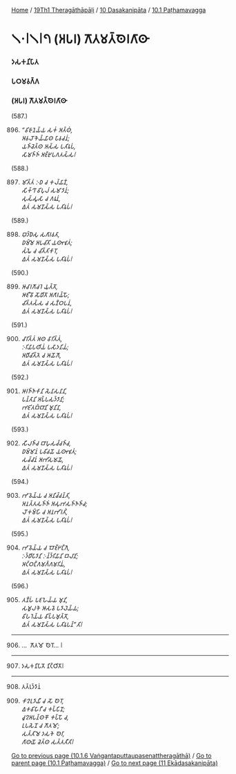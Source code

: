 
[Home](/) / [19Th1 Theragāthāpāḷi](/tipitaka/19Th1.md) / [10 Dasakanipāta](/tipitaka/19Th1/10.md) / [10.1 Paṭhamavagga](/tipitaka/19Th1/10/10.1.md)

# 𑁧𑁦𑁇𑁧𑁇𑁭 (𑀅𑀧𑀭) 𑀕𑁄𑀢𑀫𑀢𑁆𑀣𑁂𑀭𑀕𑀸𑀣𑀸

### 𑀤𑀲𑀓𑀦𑀺𑀧𑀸𑀢

### 𑀧𑀞𑀫𑀯𑀕𑁆𑀕

### (𑀅𑀧𑀭) 𑀕𑁄𑀢𑀫𑀢𑁆𑀣𑁂𑀭𑀕𑀸𑀣𑀸

(587.)

896. _“𑀯𑀺𑀚𑀸𑀦𑁂𑀬𑁆𑀬 𑀲𑀓𑀁 𑀅𑀢𑁆𑀣𑀁,_  
_𑀅𑀯𑀮𑁄𑀓𑁂𑀬𑁆𑀬𑀸𑀣 𑀧𑀸𑀯𑀘𑀦𑀁;_  
_𑀬𑀜𑁆𑀘𑁂𑀢𑁆𑀣 𑀅𑀲𑁆𑀲 𑀧𑀢𑀺𑀭𑀽𑀧𑀁,_  
_𑀲𑀸𑀫𑀜𑁆𑀜𑀁 𑀅𑀚𑁆𑀛𑀼𑀧𑀕𑀢𑀲𑁆𑀲𑁇_  


(588.)

897. _𑀫𑀺𑀢𑁆𑀢𑀁 𑀇𑀥 𑀘 𑀓𑀮𑁆𑀬𑀸𑀡𑀁,_  
_𑀲𑀺𑀓𑁆𑀔𑀸 𑀯𑀺𑀧𑀼𑀮𑀁 𑀲𑀫𑀸𑀤𑀸𑀦𑀁;_  
_𑀲𑀼𑀲𑁆𑀲𑀽𑀲𑀸 𑀘 𑀕𑀭𑀽𑀦𑀁,_  
_𑀏𑀢𑀁 𑀲𑀫𑀡𑀲𑁆𑀲 𑀧𑀢𑀺𑀭𑀽𑀧𑀁𑁇_  


(589.)

898. _𑀩𑀼𑀤𑁆𑀥𑁂𑀲𑀼 𑀲𑀕𑀸𑀭𑀯𑀢𑀸,_  
_𑀥𑀫𑁆𑀫𑁂 𑀅𑀧𑀘𑀺𑀢𑀺 𑀬𑀣𑀸𑀪𑀽𑀢𑀁;_  
_𑀲𑀁𑀖𑁂 𑀘 𑀘𑀺𑀢𑁆𑀢𑀺𑀓𑀸𑀭𑁄,_  
_𑀏𑀢𑀁 𑀲𑀫𑀡𑀲𑁆𑀲 𑀧𑀢𑀺𑀭𑀽𑀧𑀁𑁇_  


(590.)

899. _𑀆𑀘𑀸𑀭𑀕𑁄𑀘𑀭𑁂 𑀬𑀼𑀢𑁆𑀢𑁄,_  
_𑀆𑀚𑀻𑀯𑁄 𑀲𑁄𑀥𑀺𑀢𑁄 𑀅𑀕𑀸𑀭𑀬𑁆𑀳𑁄;_  
_𑀘𑀺𑀢𑁆𑀢𑀲𑁆𑀲 𑀘 𑀲𑀡𑁆𑀞𑀧𑀦𑀁,_  
_𑀏𑀢𑀁 𑀲𑀫𑀡𑀲𑁆𑀲 𑀧𑀢𑀺𑀭𑀽𑀧𑀁𑁇_  


(591.)

900. _𑀘𑀸𑀭𑀺𑀢𑁆𑀢𑀁 𑀅𑀣 𑀯𑀸𑀭𑀺𑀢𑁆𑀢𑀁,_  
_𑀇𑀭𑀺𑀬𑀸𑀧𑀣𑀺𑀬𑀁 𑀧𑀲𑀸𑀤𑀦𑀺𑀬𑀁;_  
_𑀅𑀥𑀺𑀘𑀺𑀢𑁆𑀢𑁂 𑀘 𑀆𑀬𑁄𑀕𑁄,_  
_𑀏𑀢𑀁 𑀲𑀫𑀡𑀲𑁆𑀲 𑀧𑀢𑀺𑀭𑀽𑀧𑀁𑁇_  


(592.)

901. _𑀆𑀭𑀜𑁆𑀜𑀓𑀸𑀦𑀺 𑀲𑁂𑀦𑀸𑀲𑀦𑀸𑀦𑀺,_  
_𑀧𑀦𑁆𑀢𑀸𑀦𑀺 𑀅𑀧𑁆𑀧𑀲𑀤𑁆𑀤𑀸𑀦𑀺;_  
_𑀪𑀚𑀺𑀢𑀩𑁆𑀩𑀸𑀦𑀺 𑀫𑀼𑀦𑀺𑀦𑀸,_  
_𑀏𑀢𑀁 𑀲𑀫𑀡𑀲𑁆𑀲 𑀧𑀢𑀺𑀭𑀽𑀧𑀁𑁇_  


(593.)

902. _𑀲𑀻𑀮𑀜𑁆𑀘 𑀩𑀸𑀳𑀼𑀲𑀘𑁆𑀘𑀜𑁆𑀘,_  
_𑀥𑀫𑁆𑀫𑀸𑀦𑀁 𑀧𑀯𑀺𑀘𑀬𑁄 𑀬𑀣𑀸𑀪𑀽𑀢𑀁;_  
_𑀲𑀘𑁆𑀘𑀸𑀦𑀁 𑀅𑀪𑀺𑀲𑀫𑀬𑁄,_  
_𑀏𑀢𑀁 𑀲𑀫𑀡𑀲𑁆𑀲 𑀧𑀢𑀺𑀭𑀽𑀧𑀁𑁇_  


(594.)

903. _𑀪𑀸𑀯𑁂𑀬𑁆𑀬 𑀘 𑀅𑀦𑀺𑀘𑁆𑀘𑀦𑁆𑀢𑀺,_  
_𑀅𑀦𑀢𑁆𑀢𑀲𑀜𑁆𑀜𑀁 𑀅𑀲𑀼𑀪𑀲𑀜𑁆𑀜𑀜𑁆𑀘;_  
_𑀮𑁄𑀓𑀫𑁆𑀳𑀺 𑀘 𑀅𑀦𑀪𑀺𑀭𑀢𑀺𑀁,_  
_𑀏𑀢𑀁 𑀲𑀫𑀡𑀲𑁆𑀲 𑀧𑀢𑀺𑀭𑀽𑀧𑀁𑁇_  


(595.)

904. _𑀪𑀸𑀯𑁂𑀬𑁆𑀬 𑀘 𑀩𑁄𑀚𑁆𑀛𑀗𑁆𑀕𑁂,_  
_𑀇𑀤𑁆𑀥𑀺𑀧𑀸𑀤𑀸𑀦𑀺 𑀇𑀦𑁆𑀤𑁆𑀭𑀺𑀬𑀸𑀦𑀺 𑀩𑀮𑀸𑀦𑀺;_  
_𑀅𑀝𑁆𑀞𑀗𑁆𑀕𑀫𑀕𑁆𑀕𑀫𑀭𑀺𑀬𑀁,_  
_𑀏𑀢𑀁 𑀲𑀫𑀡𑀲𑁆𑀲 𑀧𑀢𑀺𑀭𑀽𑀧𑀁𑁇_  


(596.)

905. _𑀢𑀡𑁆𑀳𑀁 𑀧𑀚𑀳𑁂𑀬𑁆𑀬 𑀫𑀼𑀦𑀺,_  
_𑀲𑀫𑀽𑀮𑀓𑁂 𑀆𑀲𑀯𑁂 𑀧𑀤𑀸𑀮𑁂𑀬𑁆𑀬;_  
_𑀯𑀺𑀳𑀭𑁂𑀬𑁆𑀬 𑀯𑀺𑀧𑁆𑀧𑀫𑀼𑀢𑁆𑀢𑁄,_  
_𑀏𑀢𑀁 𑀲𑀫𑀡𑀲𑁆𑀲 𑀧𑀢𑀺𑀭𑀽𑀧𑀦𑁆”𑀢𑀺𑁇_  


---

906. …  𑀕𑁄𑀢𑀫𑁄 𑀣𑁂𑀭𑁄… 𑁇



---

907. 𑀤𑀲𑀓𑀦𑀺𑀧𑀸𑀢𑁄 𑀦𑀺𑀝𑁆𑀞𑀺𑀢𑁄𑁇



---

908. 𑀢𑀢𑁆𑀭𑀼𑀤𑁆𑀤𑀸𑀦𑀁



909. _𑀓𑀸𑀍𑀉𑀤𑀸𑀬𑀻 𑀘 𑀲𑁄 𑀣𑁂𑀭𑁄,_  
_𑀏𑀓𑀯𑀺𑀳𑀸𑀭𑀻 𑀘 𑀓𑀧𑁆𑀧𑀺𑀦𑁄;_  
_𑀘𑀽𑀍𑀅𑀧𑀦𑁆𑀣𑀓𑁄 𑀓𑀧𑁆𑀧𑁄 𑀘,_  
_𑀉𑀧𑀲𑁂𑀦𑁄 𑀘 𑀕𑁄𑀢𑀫𑁄;_  
_𑀲𑀢𑁆𑀢𑀺𑀫𑁂 𑀤𑀲𑀓𑁂 𑀣𑁂𑀭𑀸,_  
_𑀕𑀸𑀣𑀸𑀬𑁄 𑀘𑁂𑀢𑁆𑀣 𑀲𑀢𑁆𑀢𑀢𑀻𑀢𑀺𑁇_  


[Go to previous page (10.1.6 Vaṅgantaputtaupasenattheragāthā)](/tipitaka/19Th1/10/10.1/10.1.6.md) / [Go to parent page (10.1 Paṭhamavagga)](/tipitaka/19Th1/10/10.1.md) / [Go to next page (11 Ekādasakanipāta)](/tipitaka/19Th1/11.md)


